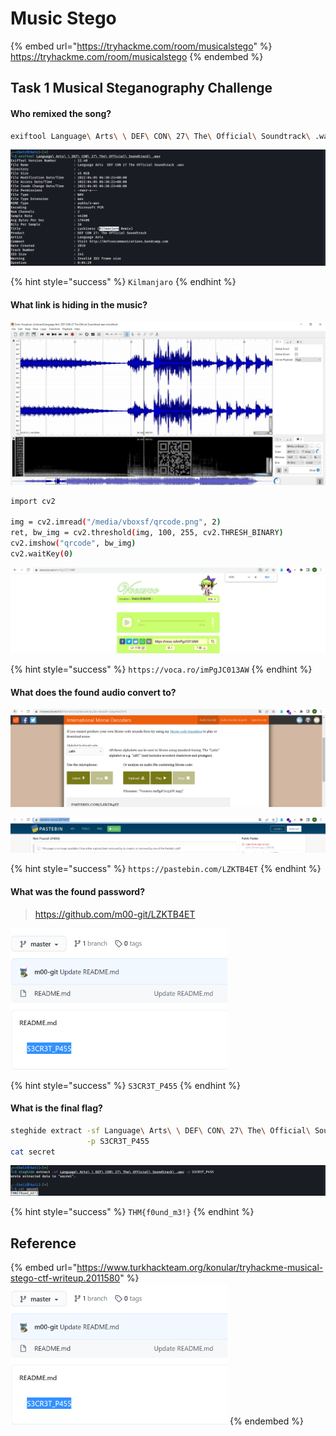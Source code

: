 # Music Stego

{% embed url="https://tryhackme.com/room/musicalstego" %}
https://tryhackme.com/room/musicalstego
{% endembed %}

## Task 1 Musical Steganography Challenge

#### Who remixed the song?

```bash
exiftool Language\ Arts\ \ DEF\ CON\ 27\ The\ Official\ Soundtrack\ .wav
```

![](<../../.gitbook/assets/Screenshot from 2022-04-05 06-31-03 (1).png>)

{% hint style="success" %}
`Kilmanjaro`
{% endhint %}

#### What link is hiding in the music?

![](<../../.gitbook/assets/Screenshot from 2022-04-05 07-23-01 (1).png>)

```bash
import cv2

img = cv2.imread("/media/vboxsf/qrcode.png", 2)
ret, bw_img = cv2.threshold(img, 100, 255, cv2.THRESH_BINARY)
cv2.imshow("qrcode", bw_img)
cv2.waitKey(0)
```

![](<../../.gitbook/assets/Screenshot from 2022-04-05 07-24-46 (1).png>)

{% hint style="success" %}
`https://voca.ro/imPgJC013AW`
{% endhint %}

#### What does the found audio convert to?

![](<../../.gitbook/assets/Screenshot from 2022-04-05 07-28-01.png>)

![](<../../.gitbook/assets/Screenshot from 2022-04-05 07-28-09 (1).png>)

{% hint style="success" %}
`https://pastebin.com/LZKTB4ET`
{% endhint %}

#### What was the found password?

> https://github.com/m00-git/LZKTB4ET

![](<../../.gitbook/assets/image (5) (1) (1) (1).png>)

{% hint style="success" %}
`S3CR3T_P455`
{% endhint %}

#### What is the final flag?

```bash
steghide extract -sf Language\ Arts\ \ DEF\ CON\ 27\ The\ Official\ Soundtrack\ .wav \
                 -p S3CR3T_P455
cat secret
```

![](<../../.gitbook/assets/Screenshot from 2022-04-05 07-48-23.png>)

{% hint style="success" %}
`THM{f0und_m3!}`
{% endhint %}

## Reference

{% embed url="https://www.turkhackteam.org/konular/tryhackme-musical-stego-ctf-writeup.2011580" %}
![](<../../.gitbook/assets/image (5) (1) (1) (1).png>)
{% endembed %}
